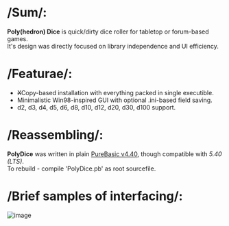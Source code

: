 # /Sum/:
__Poly(hedron) Dice__ is quick/dirty dice roller for tabletop or forum-based games.  
It's design was directly focused on library independence and UI efficiency.

# /Featurae/:
* ~~X~~Copy-based installation with everything packed in single executible.
* Minimalistic Win98-inspired GUI with optional .ini-based field saving.
* d2, d3, d4, d5, d6, d8, d10, d12, d20, d30, d100 support.

# /Reassembling/:
__PolyDice__ was written in plain [PureBasic v4.40](http://purebasic.com), though compatible with _5.40 (LTS)_.  
To rebuild - compile 'PolyDice.pb' as root sourcefile.

# /Brief samples of interfacing/:
![image](https://user-images.githubusercontent.com/8768470/46800272-d4c3f780-cd5f-11e8-9ef7-140b0a9bb9fa.png)
